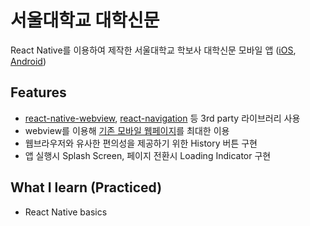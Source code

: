 # 서울대학교 대학신문

React Native를 이용하여 제작한 서울대학교 학보사 대학신문 모바일 앱 ([iOS](https://apps.apple.com/kr/app/%EC%84%9C%EC%9A%B8%EB%8C%80%ED%95%99%EA%B5%90-%EB%8C%80%ED%95%99%EC%8B%A0%EB%AC%B8/id1492656490), [Android](https://play.google.com/store/apps/details?id=com.snunews))

## Features
- [react-native-webview](https://www.npmjs.com/package/react-native-webview), [react-navigation](https://reactnavigation.org/) 등 3rd party 라이브러리 사용
- webview를 이용해 [기존 모바일 웹페이지](http://www.snunews.com/)를 최대한 이용
- 웹브라우저와 유사한 편의성을 제공하기 위한 History 버튼 구현
- 앱 실행시 Splash Screen, 페이지 전환시 Loading Indicator 구현

## What I learn (Practiced)
- React Native basics
